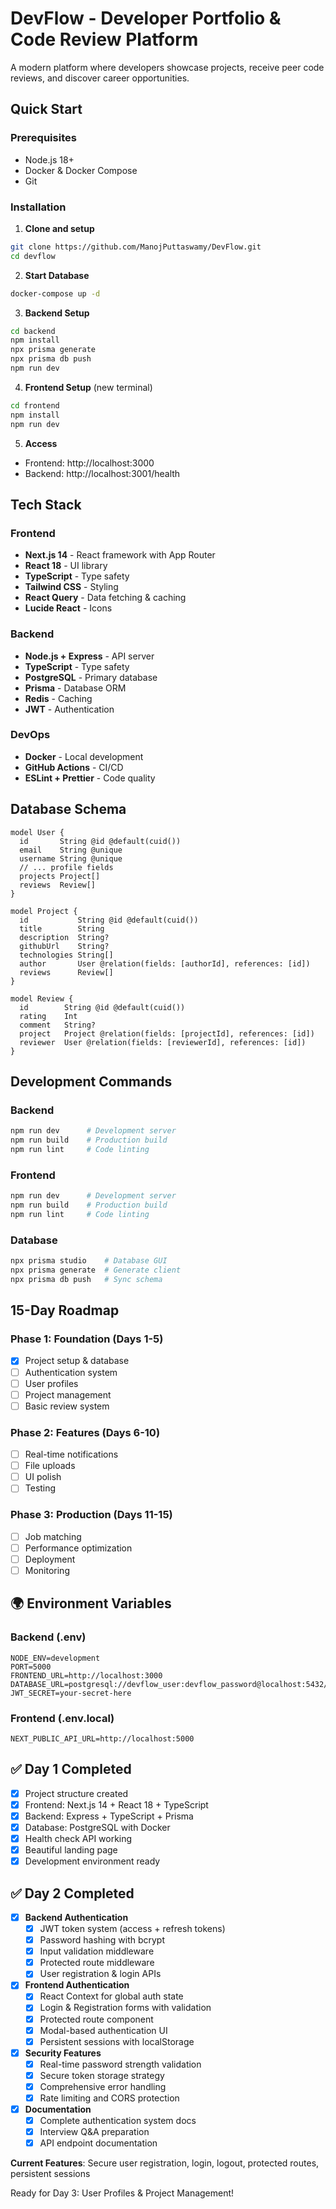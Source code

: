 # DevFlow - Developer Portfolio & Code Review Platform

A modern platform where developers showcase projects, receive peer code reviews, and discover career opportunities.

## Quick Start

### Prerequisites
- Node.js 18+ 
- Docker & Docker Compose
- Git

### Installation

1. **Clone and setup**
```bash
git clone https://github.com/ManojPuttaswamy/DevFlow.git
cd devflow
```

2. **Start Database**
```bash
docker-compose up -d
```

3. **Backend Setup**
```bash
cd backend
npm install
npx prisma generate
npx prisma db push
npm run dev
```

4. **Frontend Setup** (new terminal)
```bash
cd frontend
npm install
npm run dev
```

5. **Access**
- Frontend: http://localhost:3000
- Backend: http://localhost:3001/health

## Tech Stack

### Frontend
- **Next.js 14** - React framework with App Router
- **React 18** - UI library
- **TypeScript** - Type safety
- **Tailwind CSS** - Styling
- **React Query** - Data fetching & caching
- **Lucide React** - Icons

### Backend  
- **Node.js + Express** - API server
- **TypeScript** - Type safety
- **PostgreSQL** - Primary database
- **Prisma** - Database ORM
- **Redis** - Caching
- **JWT** - Authentication

### DevOps
- **Docker** - Local development
- **GitHub Actions** - CI/CD
- **ESLint + Prettier** - Code quality

## Database Schema

```prisma
model User {
  id       String @id @default(cuid())
  email    String @unique
  username String @unique
  // ... profile fields
  projects Project[]
  reviews  Review[]
}

model Project {
  id           String @id @default(cuid())
  title        String
  description  String?
  githubUrl    String?
  technologies String[]
  author       User @relation(fields: [authorId], references: [id])
  reviews      Review[]
}

model Review {
  id        String @id @default(cuid())
  rating    Int
  comment   String?
  project   Project @relation(fields: [projectId], references: [id])
  reviewer  User @relation(fields: [reviewerId], references: [id])
}
```

## Development Commands

### Backend
```bash
npm run dev      # Development server
npm run build    # Production build
npm run lint     # Code linting
```

### Frontend
```bash
npm run dev      # Development server
npm run build    # Production build
npm run lint     # Code linting
```

### Database
```bash
npx prisma studio    # Database GUI
npx prisma generate  # Generate client
npx prisma db push   # Sync schema
```

## 15-Day Roadmap

### Phase 1: Foundation (Days 1-5)
- [x] Project setup & database
- [ ] Authentication system
- [ ] User profiles  
- [ ] Project management
- [ ] Basic review system

### Phase 2: Features (Days 6-10)
- [ ] Real-time notifications
- [ ] File uploads
- [ ] UI polish
- [ ] Testing

### Phase 3: Production (Days 11-15)
- [ ] Job matching
- [ ] Performance optimization
- [ ] Deployment
- [ ] Monitoring

## 🌍 Environment Variables

### Backend (.env)
```env
NODE_ENV=development
PORT=5000
FRONTEND_URL=http://localhost:3000
DATABASE_URL=postgresql://devflow_user:devflow_password@localhost:5432/devflow_db
JWT_SECRET=your-secret-here
```

### Frontend (.env.local)
```env
NEXT_PUBLIC_API_URL=http://localhost:5000
```

## ✅ Day 1 Completed
- [x] Project structure created
- [x] Frontend: Next.js 14 + React 18 + TypeScript  
- [x] Backend: Express + TypeScript + Prisma
- [x] Database: PostgreSQL with Docker
- [x] Health check API working
- [x] Beautiful landing page
- [x] Development environment ready

## ✅ Day 2 Completed
- [x] **Backend Authentication**
  - [x] JWT token system (access + refresh tokens)
  - [x] Password hashing with bcrypt
  - [x] Input validation middleware
  - [x] Protected route middleware
  - [x] User registration & login APIs
- [x] **Frontend Authentication**
  - [x] React Context for global auth state
  - [x] Login & Registration forms with validation
  - [x] Protected route component
  - [x] Modal-based authentication UI
  - [x] Persistent sessions with localStorage
- [x] **Security Features**
  - [x] Real-time password strength validation
  - [x] Secure token storage strategy
  - [x] Comprehensive error handling
  - [x] Rate limiting and CORS protection
- [x] **Documentation**
  - [x] Complete authentication system docs
  - [x] Interview Q&A preparation
  - [x] API endpoint documentation

**Current Features**: Secure user registration, login, logout, protected routes, persistent sessions

Ready for Day 3: User Profiles & Project Management!
